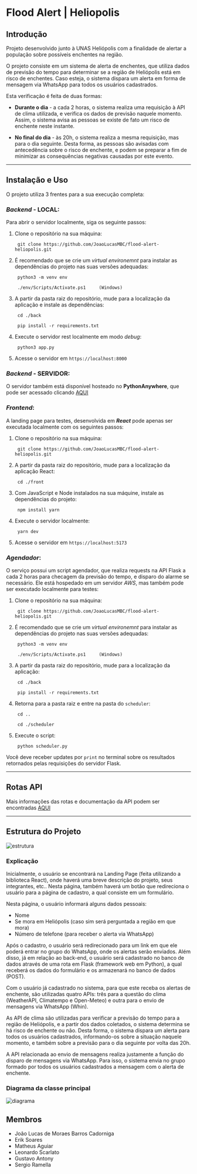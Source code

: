 # Flood Alert | Heliopolis

## Introdução

Projeto desenvolvido junto à UNAS Heliópolis com a finalidade de alertar a população sobre possíveis enchentes na região.

O projeto consiste em um sistema de alerta de enchentes, que utiliza dados de previsão do tempo para determinar se a região de Heliópolis está em risco de enchentes. Caso esteja, o sistema dispara um alerta em forma de mensagem via WhatsApp para todos os usuários cadastrados.

Esta verificação é feita de duas formas:

- **Durante o dia** - a cada 2 horas, o sistema realiza uma requisição à API de clima utilizada, e verifica os dados de previsão naquele momento. Assim, o sistema avisa as pessoas se existe de fato um risco de enchente neste instante.

- **No final do dia** - às 20h, o sistema realiza a mesma requisição, mas para o dia seguinte. Desta forma, as pessoas são avisadas com antecedência sobre o risco de enchente, e podem se preparar a fim de minimizar as consequências negativas causadas por este evento.

---

## **Instalação e Uso**

O projeto utiliza 3 frentes para a sua execução completa:

### *Backend* - LOCAL:

Para abrir o servidor localmente, siga os seguinte passos:

1. Clone o repositório na sua máquina:
    
        git clone https://github.com/JoaoLucasMBC/flood-alert-heliopolis.git

2. É recomendado que se crie um *virtual environemnt* para instalar as dependências do projeto nas suas versões adequadas:

        python3 -m venv env
        
        ./env/Scripts/Activate.ps1     (Windows)

3. A partir da pasta raiz do repositório, mude para a localização da aplicação e instale as dependências:

        cd ./back
        
        pip install -r requirements.txt

4. Execute o servidor rest localmente em modo *debug*:

        python3 app.py

5. Acesse o servidor em `https://localhost:8000`

### *Backend* - SERVIDOR:

O servidor também está disponível hosteado no **PythonAnywhere**, que pode ser acessado clicando [AQUI](https://eriksoaress.pythonanywhere.com)

### *Frontend*:

A landing page para testes, desenvolvida em ***React*** pode apenas ser executada localmente com os seguintes passos:

1. Clone o repositório na sua máquina:
    
        git clone https://github.com/JoaoLucasMBC/flood-alert-heliopolis.git

2. A partir da pasta raiz do repositório, mude para a localização da aplicação React:

        cd ./front

3. Com JavaScript e Node instalados na sua máquine, instale as dependências do projeto:

        npm install yarn

4. Execute o servidor localmente:

        yarn dev

5. Acesse o servidor em `https://localhost:5173`

### *Agendador*:

O serviço possui um script agendador, que realiza requests na API Flask a cada 2 horas para checagem da previsão do tempo, e disparo do alarme se necessário. Ele está hospedado em um servidor *AWS*, mas também pode ser executado localmente para testes:

1. Clone o repositório na sua máquina:
    
        git clone https://github.com/JoaoLucasMBC/flood-alert-heliopolis.git

2. É recomendado que se crie um *virtual environemnt* para instalar as dependências do projeto nas suas versões adequadas:

        python3 -m venv env
        
        ./env/Scripts/Activate.ps1     (Windows)

3. A partir da pasta raiz do repositório, mude para a localização da aplicação:

        cd ./back
        
        pip install -r requirements.txt

4. Retorna para a pasta raiz e entre na pasta do `scheduler`:

        cd ..
        
        cd ./scheduler

5. Execute o script:

        python scheduler.py

Você deve receber updates por `print` no terminal sobre os resultados retornados pelas requisições do servidor Flask.

---

## **Rotas API**

Mais informações das rotas e documentação da API podem ser encontradas [AQUI](/back/README.md)

---

## **Estrutura do Projeto**

<!-- imagem da pasta assets -->
![estrutura](/assets/diagrama.png)

### Explicação

Inicialmente, o usuário se encontrará na Landing Page (feita utilizando a biblioteca React), onde haverá uma breve descrição do projeto, seus integrantes, etc.. Nesta página, também haverá um botão que redireciona o usuário para a página de cadastro, a qual consiste em um formulário.

Nesta página, o usuário informará alguns dados pessoais:

- Nome
- Se mora em Heliópolis (caso sim será perguntada a região em que mora)
- Número de telefone (para receber o alerta via WhatsApp)

Após o cadastro, o usuário será redirecionado para um link em que ele poderá entrar no grupo do WhatsApp, onde os alertas serão enviados. Além disso, já em relação ao back-end, o usuário será cadastrado no banco de dados através de uma rota em Flask (framework web em Python), a qual receberá os dados do formulário e os armazenará no banco de dados (POST).

Com o usuário já cadastrado no sistema, para que este receba os alertas de enchente, são utilizadas quatro APIs: três para a questão do clima (WeatherAPI, Climatempo e Open-Meteo) e outra para o envio de mensagens via WhatsApp (Whin). 

As API de clima são utilizadas para verificar a previsão do tempo para a região de Heliópolis, e a partir dos dados coletados, o sistema determina se há risco de enchente ou não. Desta forma, o sistema dispara um alerta para todos os usuários cadastrados, informando-os sobre a situação naquele momento, e também sobre a previsão para o dia seguinte por volta das 20h.

A API relacionada ao envio de mensagens realiza justamente a função do disparo de mensagens via WhatsApp. Para isso, o sistema envia no grupo formado por todos os usuários cadastrados a mensagem com o alerta de enchente.

### Diagrama da classe principal
![diagrama](/assets/diagrama_de_classe.png)



## Membros

* João Lucas de Moraes Barros Cadorniga  
* Erik Soares  
* Matheus Aguiar  
* Leonardo Scarlato  
* Gustavo Antony  
* Sergio Ramella
